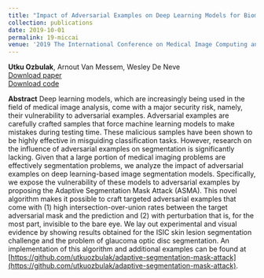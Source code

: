 ```yaml
---
title: "Impact of Adversarial Examples on Deep Learning Models for Biomedical Image Segmentation"
collection: publications
date: 2019-10-01
permalink: 19-miccai
venue: '2019 The International Conference on Medical Image Computing and Computer Assisted Intervention (MICCAI) <br /> Main track, poster presentation'
---
```

**Utku Ozbulak**, Arnout Van Messem, Wesley De Neve <br /> [Download paper](https://arxiv.org/abs/1907.13124) <br /> [Download code](https://github.com/utkuozbulak/adaptive-segmentation-mask-attack)

**Abstract**
Deep learning models, which are increasingly being used in the field of medical image analysis, come with a major security risk, namely, their vulnerability to adversarial examples. Adversarial examples are carefully crafted samples that force machine learning models to make mistakes during testing time. These malicious samples have been shown to be highly effective in misguiding classification tasks. However, research on the influence of adversarial examples on segmentation is significantly lacking. Given that a large portion of medical imaging problems are effectively segmentation problems, we analyze the impact of adversarial examples on deep learning-based image segmentation models. Specifically, we expose the vulnerability of these models to adversarial examples by proposing the Adaptive Segmentation Mask Attack (ASMA). This novel algorithm makes it possible to craft targeted adversarial examples that come with (1) high intersection-over-union rates between the target adversarial mask and the prediction and (2) with perturbation that is, for the most part, invisible to the bare eye. We lay out experimental and visual evidence by showing results obtained for the ISIC skin lesion segmentation challenge and the problem of glaucoma optic disc segmentation. An implementation of this algorithm and additional examples can be found at [https://github.com/utkuozbulak/adaptive-segmentation-mask-attack](https://github.com/utkuozbulak/adaptive-segmentation-mask-attack).

